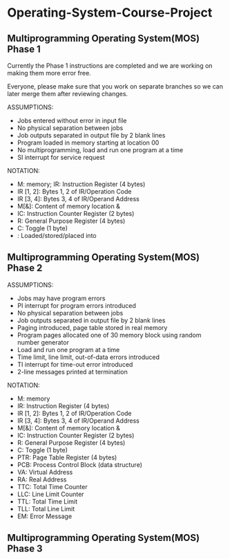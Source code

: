 # Operating-System-Course-Project

## Multiprogramming Operating System(MOS) Phase 1

Currently the Phase 1 instructions are completed and we are working on making them more error free.

Everyone, please make sure that you work on separate branches so we can later merge them after reviewing changes.

ASSUMPTIONS:
- Jobs entered without error in input file
- No physical separation between jobs
- Job outputs separated in output file by 2 blank lines
- Program loaded in memory starting at location 00 
- No multiprogramming, load and run one program at a time
- SI interrupt for service request

NOTATION: 
- M: memory; IR: Instruction Register (4 bytes) 
- IR [1, 2]: Bytes 1, 2 of IR/Operation Code 
- IR [3, 4]: Bytes 3, 4 of IR/Operand Address
- M[&]: Content of memory location & 
- IC: Instruction Counter Register (2 bytes)
- R: General Purpose Register (4 bytes) 
- C: Toggle (1 byte) 
- : Loaded/stored/placed into 

## Multiprogramming Operating System(MOS) Phase 2

ASSUMPTIONS:
- Jobs may have program errors
- PI interrupt for program errors introduced
- No physical separation between jobs
- Job outputs separated in output file by 2 blank lines
- Paging introduced, page table stored in real memory
- Program pages allocated one of 30 memory block using random number generator 
- Load and run one program at a time
- Time limit, line limit, out-of-data errors introduced
- TI interrupt for time-out error introduced
- 2-line messages printed at termination

NOTATION:
- M: memory
- IR: Instruction Register (4 bytes)
- IR [1, 2]: Bytes 1, 2 of IR/Operation Code
- IR [3, 4]: Bytes 3, 4 of IR/Operand Address 
- M[&]: Content of memory location &
- IC: Instruction Counter Register (2 bytes)
- R: General Purpose Register (4 bytes)
- C: Toggle (1 byte)
- PTR: Page Table Register (4 bytes)
- PCB: Process Control Block (data structure)
- VA: Virtual Address
- RA: Real Address
- TTC: Total Time Counter
- LLC: Line Limit Counter
- TTL: Total Time Limit
- TLL: Total Line Limit
- EM: Error Message

## Multiprogramming Operating System(MOS) Phase 3
